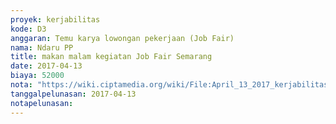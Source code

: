 ```yaml
---
proyek: kerjabilitas
kode: D3
anggaran: Temu karya lowongan pekerjaan (Job Fair)
nama: Ndaru PP
title: makan malam kegiatan Job Fair Semarang
date: 2017-04-13
biaya: 52000
nota: "https://wiki.ciptamedia.org/wiki/File:April_13_2017_kerjabilitas_D3_makan_tim_ndaru745.jpg"
tanggalpelunasan: 2017-04-13
notapelunasan:
---
```

